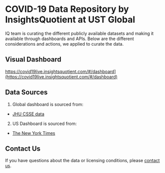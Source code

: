 # COVID-19 Data Repository by InsightsQuotient at UST Global
IQ team is curating the different publicly available datasets and making it available through dashboards and APIs. Below are the different considerations and actions, we applied to curate the data.

## Visual Dashboard
https://covid19live.insightsquotient.com/#/dashboard](https://covid19live.insightsquotient.com/#/dashboard)

## Data Sources
1. Global dashboard is sourced from: 
  - [JHU CSSE data](https://github.com/CSSEGISandData/COVID-19)
2. US Dashboard is sourced from:
  - [The New York Times](https://github.com/nytimes/covid-19-data)

## 

## Contact Us
If you have questions about the data or licensing conditions, please [contact us](https://www.insightsquotient.com/contact). 
